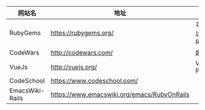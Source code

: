 | 网站名 |地址| 描述|
|---|---|---|
| RubyGems |https://rubygems.org/ | 寻找、安装以及发布 RubyGems |
| CodeWars |http://codewars.com/| 趣味挑战题 |
| VueJs |http://vuejs.org/ | VueJs Page |
| CodeSchool | https://www.codeschool.com/ | |
| EmacsWiki-Rails | https://www.emacswiki.org/emacs/RubyOnRails | |

